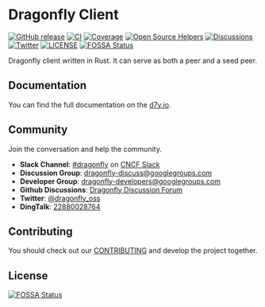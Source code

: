# Dragonfly Client

[![GitHub release](https://img.shields.io/github/release/dragonflyoss/client.svg)](https://github.com/dragonflyoss/client/releases)
[![CI](https://github.com/dragonflyoss/client/actions/workflows/ci.yml/badge.svg?branch=main)](https://github.com/dragonflyoss/client/actions/workflows/ci.yml)
[![Coverage](https://codecov.io/gh/dragonflyoss/client/branch/main/graph/badge.svg)](https://codecov.io/gh/dragonflyoss/dfdaemon)
[![Open Source Helpers](https://www.codetriage.com/dragonflyoss/client/badges/users.svg)](https://www.codetriage.com/dragonflyoss/client)
[![Discussions](https://img.shields.io/badge/discussions-on%20github-blue?style=flat-square)](https://github.com/dragonflyoss/dragonfly/discussions)
[![Twitter](https://img.shields.io/twitter/url?style=social&url=https%3A%2F%2Ftwitter.com%2Fdragonfly_oss)](https://twitter.com/dragonfly_oss)
[![LICENSE](https://img.shields.io/github/license/dragonflyoss/dragonfly.svg?style=flat-square)](https://github.com/dragonflyoss/dragonfly/blob/main/LICENSE)
[![FOSSA Status](https://app.fossa.com/api/projects/git%2Bgithub.com%2Fdragonflyoss%2Fclient.svg?type=shield)](https://app.fossa.com/projects/git%2Bgithub.com%2Fdragonflyoss%2Fclient?ref=badge_shield)

Dragonfly client written in Rust. It can serve as both a peer and a seed peer.

## Documentation

You can find the full documentation on the [d7y.io](https://d7y.io).

## Community

Join the conversation and help the community.

- **Slack Channel**: [#dragonfly](https://cloud-native.slack.com/messages/dragonfly/) on [CNCF Slack](https://slack.cncf.io/)
- **Discussion Group**: <dragonfly-discuss@googlegroups.com>
- **Developer Group**: <dragonfly-developers@googlegroups.com>
- **Github Discussions**: [Dragonfly Discussion Forum](https://github.com/dragonflyoss/dragonfly/discussions)
- **Twitter**: [@dragonfly_oss](https://twitter.com/dragonfly_oss)
- **DingTalk**: [22880028764](https://qr.dingtalk.com/action/joingroup?code=v1,k1,pkV9IbsSyDusFQdByPSK3HfCG61ZCLeb8b/lpQ3uUqI=&_dt_no_comment=1&origin=11)

## Contributing

You should check out our
[CONTRIBUTING](./CONTRIBUTING.md) and develop the project together.

## License

[![FOSSA Status](https://app.fossa.com/api/projects/git%2Bgithub.com%2Fdragonflyoss%2Fclient.svg?type=large)](https://app.fossa.com/projects/git%2Bgithub.com%2Fdragonflyoss%2Fclient?ref=badge_large)
